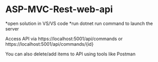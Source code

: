 # ASP-MVC-Rest-web-api

*open solution in VS/VS code
*run dotnet run command to launch the server

Access API via https://localhost:5001/api/commands
or 
https://localhost:5001/api/commands/{id}

You can also delete/add items to API using tools like Postman
